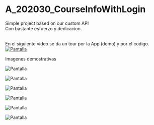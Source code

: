 # A_202030_CourseInfoWithLogin

Simple project based on our custom API<br>
Con bastante esfuerzo y dedicacion.<br><br>

En el siguiente video se da un tour por la App (demo) y por el codigo.<br>
[![Pantalla](https://img.youtube.com/vi/JYwGHLF5zsw/0.jpg)](https://youtu.be/JYwGHLF5zsw)

Imagenes demostrativas

![Pantalla](Screen/1.PNG)

![Pantalla](Screen/2.PNG)

![Pantalla](Screen/3.PNG)

![Pantalla](Screen/4.PNG)

![Pantalla](Screen/5.PNG)

![Pantalla](Screen/6.PNG)
